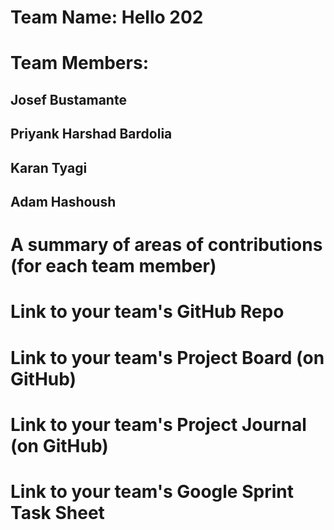 # Team Name: Hello 202

# Team Members:
## Josef Bustamante
## Priyank Harshad Bardolia
## Karan Tyagi
## Adam Hashoush

# A summary of areas of contributions (for each team member)
# Link to your team's GitHub Repo
# Link to your team's Project Board (on GitHub)
# Link to your team's Project Journal (on GitHub)
# Link to your team's Google Sprint Task Sheet